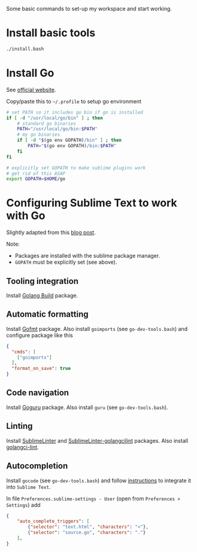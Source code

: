 Some basic commands to set-up my workspace and start working.

# Install basic tools

```bash
./install.bash
```

# Install Go

See [official website](https://golang.org/).

Copy/paste this to `~/.profile` to setup go environment
```bash
# set PATH so it includes go bin if go is installed
if [ -d "/usr/local/go/bin" ] ; then
    # standard go binaries
    PATH="/usr/local/go/bin:$PATH"
    # my go binaries
    if [ -d "$(go env GOPATH)/bin" ] ; then
        PATH="$(go env GOPATH)/bin:$PATH"
    fi
fi

# explicitly set GOPATH to make sublime plugins work
# get rid of this ASAP
export GOPATH=$HOME/go
```

# Configuring Sublime Text to work with Go

Slightly adapted from this [blog post](https://www.alexedwards.net/blog/streamline-your-sublime-text-and-go-workflow).

Note:
- Packages are installed with the sublime package manager.
- `GOPATH` must be explicitly set (see above).

## Tooling integration

Install [Golang Build](https://github.com/golang/sublime-build) package.

## Automatic formatting

Install [Gofmt](https://packagecontrol.io/packages/Gofmt) package.
Also install `goimports` (see `go-dev-tools.bash`) and configure package like this
```json
{
  "cmds": [
    ["goimports"]
  ],
  "format_on_save": true
}
```

## Code navigation

Install [Goguru](https://packagecontrol.io/packages/GoGuru) package.
Also install `guru` (see `go-dev-tools.bash`).

## Linting

Install [SublimeLinter](https://packagecontrol.io/packages/SublimeLinter) and [SublimeLinter-golangcilint](https://packagecontrol.io/packages/SublimeLinter-golangcilint) packages.
Also install [golangci-lint](https://github.com/golangci/golangci-lint).

## Autocompletion

Install `gocode` (see `go-dev-tools.bash`) and follow [instructions](https://github.com/mdempsky/gocode) to integrate it into `Sublime Text`.

In file `Preferences.sublime-settings - User` (open from `Preferences > Settings`) add
```json
{
    "auto_complete_triggers": [
        {"selector": "text.html", "characters": "<"},
        {"selector": "source.go", "characters": "."}
    ],
}
```